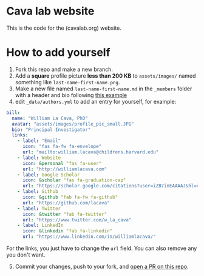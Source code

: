 # Cava lab website

This is the code for the (cavalab.org) website. 

# How to add yourself

1. Fork this repo and make a new branch.
2. Add a **square** profile picture **less than 200 KB** to `assets/images/` named something like `last-name-first-name.png`.
3. Make a new file named `last-name-first-name.md` in the `_members` folder with a header and bio following [this example](https://raw.githubusercontent.com/cavalab/cavalab.github.io/gh-pages/_members/01_lacava-william.md)
4. edit `_data/authors.yml` to add an entry for yourself, for example:

```yaml
bill:
  name: "William La Cava, PhD"
  avatar: "assets/images/profile_pic_small.JPG"
  bio: "Principal Investigator"
  links:
    - label: "Email"
      icon: "fas fa-fw fa-envelope"
      url: "mailto:william.lacava@childrens.harvard.edu"
    - label: Website
      icon: &personal "fas fa-user"
      url: "http://williamlacava.com"
    - label: Google Scholar
      icon: &scholar "fas fa-graduation-cap"
      url: "https://scholar.google.com/citations?user=iZB7inEAAAAJ&hl=en"
    - label: Github
      icon: &github "fab fa-fw fa-github"
      url: "https://github.com/lacava"
    - label: Twitter
      icon: &twitter "fab fa-twitter"
      url: "https://www.twitter.com/w_la_cava"
    - label: LinkedIn
      icon: &linkedin "fab fa-linkedin" 
      url: "https://www.linkedin.com/in/williamlacava/"
```

For the links, you just have to change the `url` field. 
You can also remove any you don't want. 

5. Commit your changes, push to your fork, and [open a PR on this repo](https://github.com/cavalab/cavalab.github.io/compare).